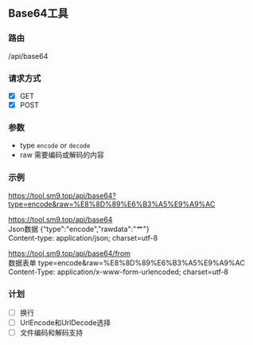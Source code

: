 ## Base64工具

### 路由

/api/base64

### 请求方式

- [x] GET
- [x] POST

### 参数

- type `encode` or `decode`
- raw 需要编码或解码的内容

### 示例

https://tool.sm9.top/api/base64?type=encode&raw=%E8%8D%89%E6%B3%A5%E9%A9%AC

https://tool.sm9.top/api/base64  
Json数据 {"type":"encode","rawdata":"艹"}  
Content-type: application/json; charset=utf-8

https://tool.sm9.top/api/base64/from  
数据表单 type=encode&raw=%E8%8D%89%E6%B3%A5%E9%A9%AC
Content-Type: application/x-www-form-urlencoded; charset=utf-8




### 计划

- [ ] 换行
- [ ] UrlEncode和UrlDecode选择
- [ ] 文件编码和解码支持